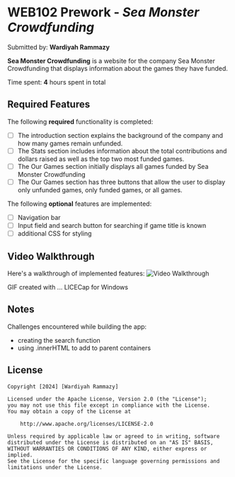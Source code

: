 # WEB102 Prework - *Sea Monster Crowdfunding*

Submitted by: **Wardiyah Rammazy**

**Sea Monster Crowdfunding** is a website for the company Sea Monster Crowdfunding that displays information about the games they have funded.

Time spent: **4** hours spent in total

## Required Features

The following **required** functionality is completed:

* [ ] The introduction section explains the background of the company and how many games remain unfunded.
* [ ] The Stats section includes information about the total contributions and dollars raised as well as the top two most funded games.
* [ ] The Our Games section initially displays all games funded by Sea Monster Crowdfunding
* [ ] The Our Games section has three buttons that allow the user to display only unfunded games, only funded games, or all games.

The following **optional** features are implemented:

* [ ] Navigation bar
* [ ] Input field and search button for searching if game title is known
* [ ] additional CSS for styling

## Video Walkthrough

Here's a walkthrough of implemented features:
<img src='https://imgur.com/aH8B3Xu'  title='Video Walkthrough' width='' alt='Video Walkthrough' />

<!-- Replace this with whatever GIF tool you used! -->
GIF created with ... LICECap for Windows 
<!-- Recommended tools:
[Kap](https://getkap.co/) for macOS
[ScreenToGif](https://www.screentogif.com/) for Windows
[peek](https://github.com/phw/peek) for Linux. -->

## Notes

Challenges encountered while building the app:
* creating the search function
* using .innerHTML to add to parent containers

## License

    Copyright [2024] [Wardiyah Rammazy]

    Licensed under the Apache License, Version 2.0 (the "License");
    you may not use this file except in compliance with the License.
    You may obtain a copy of the License at

        http://www.apache.org/licenses/LICENSE-2.0

    Unless required by applicable law or agreed to in writing, software
    distributed under the License is distributed on an "AS IS" BASIS,
    WITHOUT WARRANTIES OR CONDITIONS OF ANY KIND, either express or implied.
    See the License for the specific language governing permissions and
    limitations under the License.
